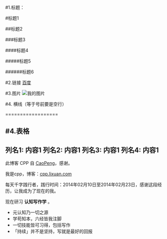 #1.标题：

#标题1

##标题2

###标题3

####标题4

#####标题5

######标题6

#2.链接
[百度](https://www.baidu.com/)

#3.图片
![我的图片](https://github.com/eeplusing/bolg/blob/master/%E7%BB%BC%E5%90%88/md%E8%AF%AD%E6%B3%95.png)

#4. 横线（等于号前要是空行）

==================

#4.表格
---
列名1: 内容1
列名2:  内容1
列名3:  内容1
列名4:  内容1
---
  



此博客 CPP 自 [CaoPeng](cpp.lixuan.com/)，感谢。



我是cpp，博客：[cpp.lixuan.com](www.baidu.com)

每天千字践行者，践行时间：2014年02月10日至2014年02月23日，感谢这段经历，让我成为了现在的我。

现在研习 **认知写作学** 。



- 元认知乃一切之源
- 学苟知本，六经皆我注脚 
- 一切技能皆可习得，包括写作
- 「持续」并不是坚持，写就是最好的回报



